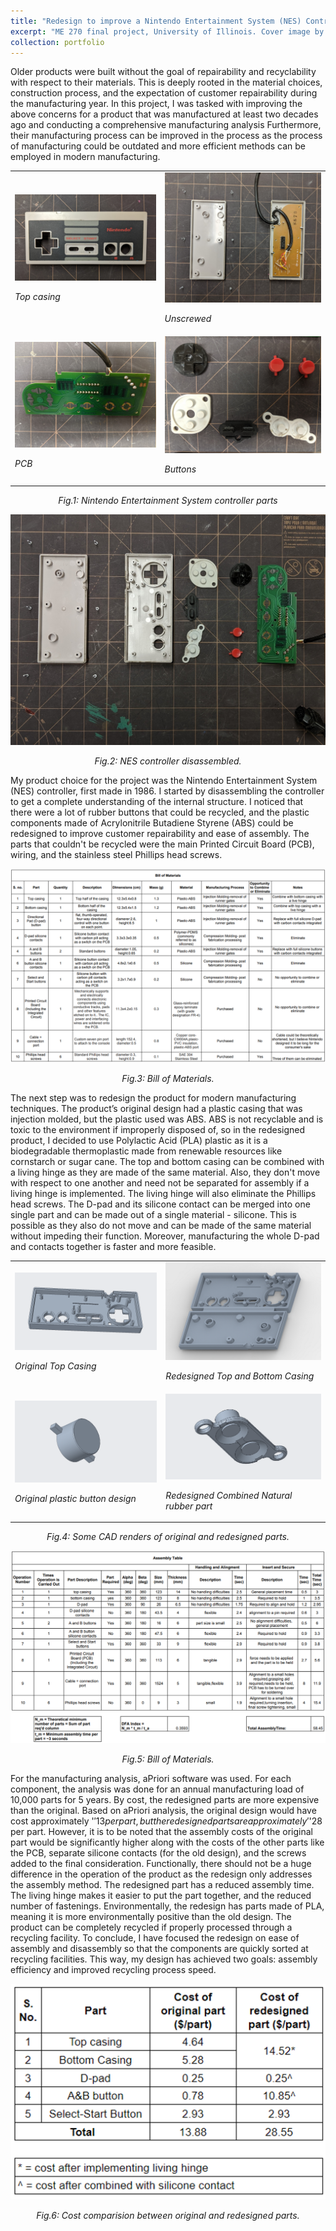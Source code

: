 ```yaml
---
title: "Redesign to improve a Nintendo Entertainment System (NES) Controller"
excerpt: "ME 270 final project, University of Illinois. Cover image by Hima Pamu <br/><img src='/images/NES_500300.jpg'>"
collection: portfolio
---
```

<!--
This is a final project for <a href="https://courses.illinois.edu/schedule/2019/fall/ME/270">ME 270: Design for Manufacturability</a>.


In this project, the design challenge required students to pick a scrap object from <a href="https://www.macksrecycling.com/">Mack's Twin City Recycling</a> and perform the following:
* A complete Design for Manufacture and Assembly (DFMA) analysis on our product
* Creation of a detailed CAD model of parts of the existing product to generate a detailed Manufacturing Cost Analysis using aPriori software
* Generation and evaluation of new ideas to improve the recyclability of the existing product's parts
* Creation of a detailed CAD model of parts for the redesigned product to generate a detailed Manufacturing Cost Analysis
* A rudimentary Design of Experiment to test the redesigned product
* A comparison of the original product with the redesigned product in terms of cost, function, and quality


I decided to work on an old Nintendo Entertainment System (NES) controller from Mack's recycling. At the conclusion of the course, my project was recognized as one of the top 5 projects among 180 individual student final projects in the course.


The project is available to view <a href="https://illinois.digication.com/me-270-fa19-team-ab7-3_january222020/abet-learning-goals-2-4">here</a>
-->

Older products were built without the goal of repairability and recyclability with respect to their materials. This is deeply rooted in the material choices, construction process, and the expectation of customer repairability during the manufacturing year. In this project, I was tasked with improving the above concerns for a product that was manufactured at least two decades ago and conducting a comprehensive manufacturing analysis Furthermore, their manufacturing process can be improved in the process as the process of manufacturing could be outdated and more efficient methods can be employed in modern manufacturing. 


<!--TABLE VIDEO PLACEMENT-->
<table border="0">
 <tr>
  <td><img src='/images/NES/IMG_20191025_113530.jpg' alt="demoasm_stdview" class="center">
   
   
   <i>Top casing</i>
  
  
  </td>
  <td><img src='/images/NES/IMG_20191025_112942.jpg' alt="demoasm_stdview" class="center">
   
   
   <i>Unscrewed</i>
   
   
  </td>
 </tr>
 
 
 <tr>
  <td><img src='/images/NES/IMG_20191025_113454.jpg' alt="demoasm_stdview" class="center">
   
   
   <i>PCB</i>
  
  
  </td>
  <td><img src='/images/NES/IMG_20191025_113439.jpg' alt="demoasm_stdview" class="center">
   
   
   <i>Buttons</i>
  
  
  </td>
 </tr>
</table>
<p style="text-align:center"> <i>Fig.1: Nintendo Entertainment System controller parts</i></p>


<img src='/images/NES/IMG_20191025_113428.jpg' alt="demoasm_stdview" class="center">
<p style="text-align:center"> <i>Fig.2: NES controller disassembled.</i></p>


My product choice for the project was the Nintendo Entertainment System (NES) controller, first made in 1986. I started by disassembling the controller to get a complete understanding of the internal structure. I noticed that there were a lot of rubber buttons that could be recycled, and the plastic components made of Acrylonitrile Butadiene Styrene (ABS) could be redesigned to improve customer repairability and ease of assembly. The parts that couldn't be recycled were the main Printed Circuit Board (PCB), wiring, and the stainless steel Phillips head screws.


<img src='/images/NES/BOM.png' alt="demoasm_stdview" class="center">
<p style="text-align:center"> <i>Fig.3: Bill of Materials.</i></p>


The next step was to redesign the product for modern manufacturing techniques. The product’s original design had a plastic casing that was injection molded, but the plastic used was ABS. ABS is not recyclable and is toxic to the environment if improperly disposed of, so in the redesigned product, I decided to use Polylactic Acid (PLA) plastic as it is a biodegradable thermoplastic made from renewable resources like cornstarch or sugar cane. The top and bottom casing can be combined with a living hinge as they are made of the same material. Also, they don't move with respect to one another and need not be separated for assembly if a living hinge is implemented. The living hinge will also eliminate the Phillips head screws. The D-pad and its silicone contact can be merged into one single part and can be made out of a single material - silicone. This is possible as they also do not move and can be made of the same material without impeding their function. Moreover, manufacturing the whole D-pad and contacts together is faster and more feasible.


<!--TABLE VIDEO PLACEMENT-->
<table border="0">
 <tr>
  <td><img src='/images/NES/topcasing2.png' alt="demoasm_stdview" class="center">
   
   
   <i>Original Top Casing</i>
  
  
  </td>
  <td><img src='/images/NES/ASSEM.png' alt="demoasm_stdview" class="center">
   
   
   <i>Redesigned Top and Bottom Casing</i>
   
   
  </td>
 </tr>
 
 
 <tr>
  <td><img src='/images/NES/ABbutton1.png' alt="demoasm_stdview" class="center">
   
   
   <i>Original plastic button design</i>
  
  
  </td>
  <td><img src='/images/NES/ABbuttonNEW2.png' alt="demoasm_stdview" class="center">
   
   
   <i>Redesigned Combined Natural rubber part</i>
  
  
  </td>
 </tr>
</table>
<p style="text-align:center"> <i>Fig.4: Some CAD renders of original and redesigned parts.</i></p>


<img src='/images/NES/DFA.png' alt="demoasm_stdview" class="center">
<p style="text-align:center"> <i>Fig.5: Bill of Materials.</i></p>


For the manufacturing analysis, aPriori software was used. For each component, the analysis was done for an annual manufacturing load of 10,000 parts for 5 years. By cost, the redesigned parts are more expensive than the original. Based on aPriori analysis, the original design would have cost approximately '$'13 per part, but the redesigned parts are approximately '$'28 per part. However, it is to be noted that the assembly costs of the original part would be significantly higher along with the costs of the other parts like the PCB, separate silicone contacts (for the old design), and the screws added to the final consideration. Functionally, there should not be a huge difference in the operation of the product as the redesign only addresses the assembly method. The redesigned part has a reduced assembly time. The living hinge makes it easier to put the part together, and the reduced number of fastenings. Environmentally, the redesign has parts made of PLA, meaning it is more environmentally positive than the old design. The product can be completely recycled if properly processed through a recycling facility. To conclude, I have focused the redesign on ease of assembly and disassembly so that the components are quickly sorted at recycling facilities. This way, my design has achieved two goals: assembly efficiency and improved recycling process speed. 


<img src='/images/NES/COMP.png' alt="demoasm_stdview" class="center">
<p style="text-align:center"> <i>Fig.6: Cost comparision between original and redesigned parts.</i></p>






